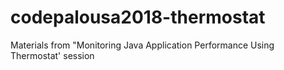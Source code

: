 # codepalousa2018-thermostat
Materials from "Monitoring Java Application Performance Using Thermostat' session
